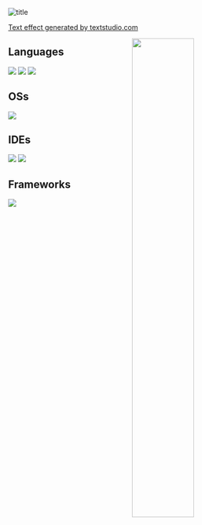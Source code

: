 ![title](https://github.com/Ultimating/Ultimating/assets/41087358/2cd05f30-0eac-4dad-9993-94b0c70ba163)

<a href="https://www.textstudio.com/">Text effect generated by textstudio.com</a>

<img width="50%" align="right" src="(https://github-readme-stats.vercel.app/api?username=ultimating&theme=tokyonight&show_icons=true)](https://github.com/anuraghazra/github-readme-stats">

## Languages
![](https://img.shields.io/badge/Java-ED8B00?style=for-the-badge&logo=oracle&logoColor=black)
![](https://img.shields.io/badge/HTML-E34F26?style=for-the-badge&logo=html5&logoColor=black)
![](https://img.shields.io/badge/CSS-1572B6?style=for-the-badge&logo=css3&logoColor=black)

## OSs
![](https://img.shields.io/badge/Windows-0078D6?style=for-the-badge&logo=windows&logoColor=white)

## IDEs
![](https://img.shields.io/badge/VS_Code-0078D4?style=for-the-badge&logo=visual%20studio%20code&logoColor=white)
![](https://img.shields.io/badge/IntelliJ_IDEA-000000.svg?style=for-the-badge&logo=intellij-idea&logoColor=white)

## Frameworks
![](https://img.shields.io/badge/Maven-C71A36?style=for-the-badge&logo=ApacheMaven&logoColor=white)

<!--
**Ultimating/Ultimating** is a ✨ _special_ ✨ repository because its `README.md` (this file) appears on your GitHub profile.

Here are some ideas to get you started:

- 🔭 I’m currently working on ...
- 🌱 I’m currently learning ...
- 👯 I’m looking to collaborate on ...
- 🤔 I’m looking for help with ...
- 💬 Ask me about ...
- 📫 How to reach me: ...
- 😄 Pronouns: ...
- ⚡ Fun fact: ...
-->
